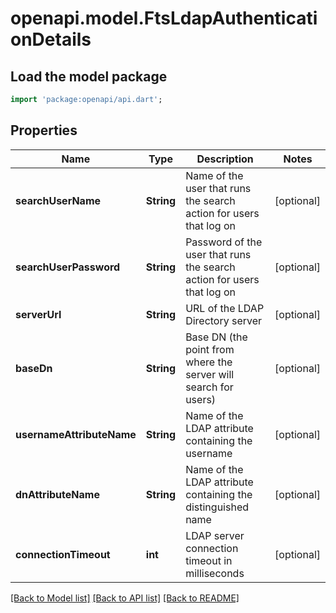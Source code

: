 # openapi.model.FtsLdapAuthenticationDetails

## Load the model package
```dart
import 'package:openapi/api.dart';
```

## Properties
Name | Type | Description | Notes
------------ | ------------- | ------------- | -------------
**searchUserName** | **String** | Name of the user that runs the search action for users that log on | [optional] 
**searchUserPassword** | **String** | Password of the user that runs the search action for users that log on | [optional] 
**serverUrl** | **String** | URL of the LDAP Directory server | [optional] 
**baseDn** | **String** | Base DN (the point from where the server will search for users) | [optional] 
**usernameAttributeName** | **String** | Name of the LDAP attribute containing the username | [optional] 
**dnAttributeName** | **String** | Name of the LDAP attribute containing the distinguished name | [optional] 
**connectionTimeout** | **int** | LDAP server connection timeout in milliseconds | [optional] 

[[Back to Model list]](../README.md#documentation-for-models) [[Back to API list]](../README.md#documentation-for-api-endpoints) [[Back to README]](../README.md)


